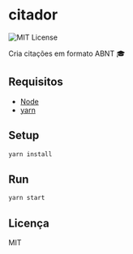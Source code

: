 # citador

<!-- Start: Badges section -->
![MIT License][license-badge]
<!-- End: Badges section -->

Cria citações em formato ABNT :mortar_board:

## Requisitos
  - [Node][node]
  - [yarn][yarn]

## Setup

```sh
yarn install
```

## Run

```sh
yarn start
```

## Licença

MIT

<!-- Start: URL section -->
[node]: https://nodejs.org
[yarn]: https://yarnpkg.com/
[license-badge]: https://img.shields.io/github/license/danielasy/citador.svg
<!-- End: URL section -->
